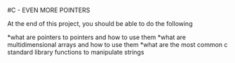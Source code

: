 #C - EVEN MORE POINTERS

At the end of this project, you should be able to do the following

*what are pointers to pointers and how to use them
*what are multidimensional arrays and how to use them
*what are the most common c standard library functions to manipulate strings
